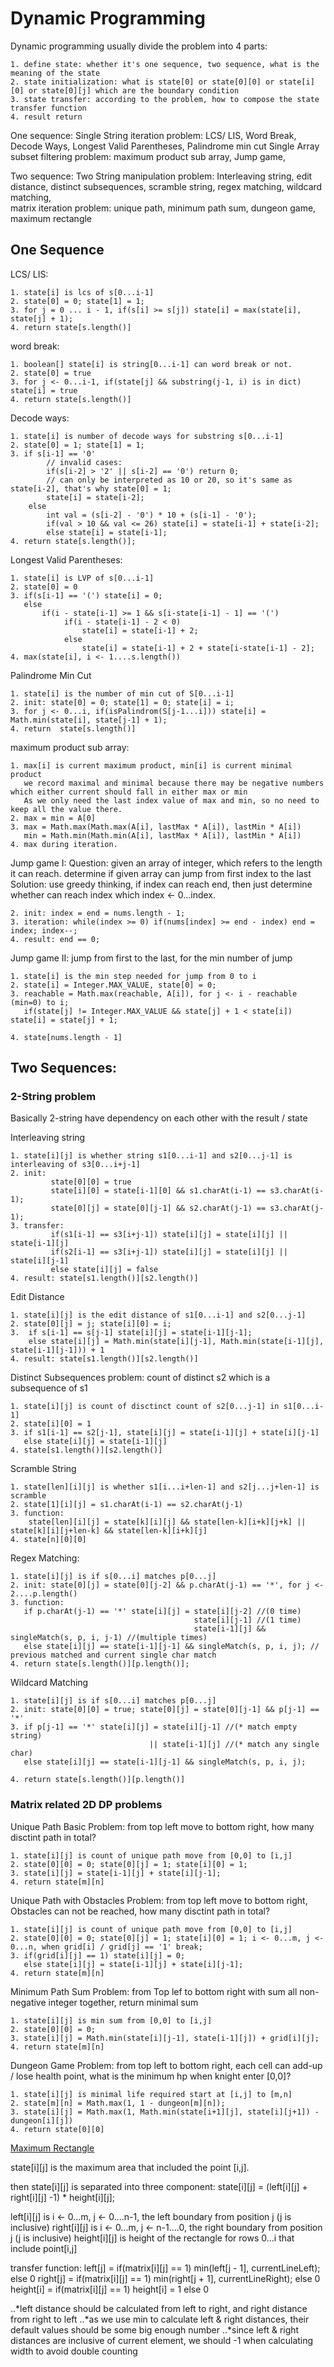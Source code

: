 # Dynamic Programming
Dynamic programming usually divide the problem into 4 parts: 
```
1. define state: whether it's one sequence, two sequence, what is the meaning of the state
2. state initialization: what is state[0] or state[0][0] or state[i][0] or state[0][j] which are the boundary condition
3. state transfer: according to the problem, how to compose the state transfer function
4. result return
```

One sequence: 
Single String iteration problem: LCS/ LIS, Word Break, Decode Ways, Longest Valid Parentheses, Palindrome min cut 
Single Array subset filtering problem: maximum product sub array, Jump game, 

Two sequence: 
Two String manipulation problem: Interleaving string, edit distance, distinct subsequences, scramble string, regex matching, wildcard matching,  
matrix iteration problem: unique path, minimum path sum, dungeon game, maximum rectangle

## One Sequence

LCS/ LIS: 
```
1. state[i] is lcs of s[0...i-1]
2. state[0] = 0; state[1] = 1;
3. for j = 0 ... i - 1, if(s[i] >= s[j]) state[i] = max(state[i], state[j] + 1);
4. return state[s.length()]
```

word break: 
```
1. boolean[] state[i] is string[0...i-1] can word break or not.
2. state[0] = true
3. for j <- 0...i-1, if(state[j] && substring(j-1, i) is in dict) state[i] = true
4. return state[s.length()]
```

Decode ways: 
```
1. state[i] is number of decode ways for substring s[0...i-1]
2. state[0] = 1; state[1] = 1;
3. if s[i-1] == '0' 
		// invalid cases: 
		if(s[i-2] > '2' || s[i-2] == '0') return 0;	 
		// can only be interpreted as 10 or 20, so it's same as state[i-2], that's why state[0] = 1; 
		state[i] = state[i-2];
	else
		int val = (s[i-2] - '0') * 10 + (s[i-1] - '0');
		if(val > 10 && val <= 26) state[i] = state[i-1] + state[i-2]; 
		else state[i] = state[i-1];
4. return state[s.length()];
```

Longest Valid Parentheses:
```
1. state[i] is LVP of s[0...i-1]
2. state[0] = 0
3. if(s[i-1] == '(') state[i] = 0;
   else 
       if(i - state[i-1] >= 1 && s[i-state[i-1] - 1] == '(') 
       		if(i - state[i-1] - 2 < 0)
       			state[i] = state[i-1] + 2;
       	    else 
       	    	state[i] = state[i-1] + 2 + state[i-state[i-1] - 2];
4. max(state[i], i <- 1....s.length())
```

Palindrome Min Cut
```
1. state[i] is the number of min cut of S[0...i-1]
2. init: state[0] = 0; state[1] = 0; state[i] = i;
3. for j <- 0...i, if(isPalindrom(S[j-1...i])) state[i] = Math.min(state[i], state[j-1] + 1);
4. return  state[s.length()]
```

maximum product sub array:
```
1. max[i] is current maximum product, min[i] is current minimal product
   we record maximal and minimal because there may be negative numbers which either current should fall in either max or min
   As we only need the last index value of max and min, so no need to keep all the value there.
2. max = min = A[0]
3. max = Math.max(Math.max(A[i], lastMax * A[i]), lastMin * A[i])
   min = Math.min(Math.min(A[i], lastMax * A[i]), lastMin * A[i]) 
4. max during iteration.
```

Jump game I: 
Question: given an array of integer, which refers to the length it can reach. determine if given array can jump from first index to the last
Solution: use greedy thinking, if index can reach end, then just determine whether can reach index which index <- 0...index.
```
2. init: index = end = nums.length - 1;
3. iteration: while(index >= 0) if(nums[index] >= end - index) end = index; index--;
4. result: end == 0;
```

Jump game II: 
jump from first to the last, for the min number of jump
```
1. state[i] is the min step needed for jump from 0 to i
2. state[i] = Integer.MAX_VALUE, state[0] = 0;
3. reachable = Math.max(reachable, A[i]), for j <- i - reachable (min=0) to i; 
   if(state[j] != Integer.MAX_VALUE && state[j] + 1 < state[i]) state[i] = state[j] + 1; 

4. state[nums.length - 1]
```

## Two Sequences: 
### 2-String problem
Basically 2-string have dependency on each other with the result / state

Interleaving string
```
1. state[i][j] is whether string s1[0...i-1] and s2[0...j-1] is interleaving of s3[0...i+j-1] 
2. init: 
         state[0][0] = true
         state[i][0] = state[i-1][0] && s1.charAt(i-1) == s3.charAt(i-1); 
         state[0][j] = state[0][j-1] && s2.charAt(j-1) == s3.charAt(j-1); 
3. transfer: 
         if(s1[i-1] == s3[i+j-1]) state[i][j] = state[i][j] || state[i-1][j]
         if(s2[i-1] == s3[i+j-1]) state[i][j] = state[i][j] || state[i][j-1]
         else state[i][j] = false
4. result: state[s1.length()][s2.length()]
```

Edit Distance
```
1. state[i][j] is the edit distance of s1[0...i-1] and s2[0...j-1]
2. state[0][j] = j; state[i][0] = i;
3.  if s[i-1] == s[j-1] state[i][j] = state[i-1][j-1];
    else state[i][j] = Math.min(state[i][j-1], Math.min(state[i-1][j], state[i-1][j-1])) + 1
4. result: state[s1.length()][s2.length()]
```

Distinct Subsequences
problem: count of distinct s2 which is a subsequence of s1
```
1. state[i][j] is count of disctinct count of s2[0...j-1] in s1[0...i-1]
2. state[i][0] = 1
3. if s1[i-1] == s2[j-1], state[i][j] = state[i-1][j] + state[i][j-1]
   else state[i][j] = state[i-1][j]
4. state[s1.length()][s2.length()] 
```

Scramble String
```
1. state[len][i][j] is whether s1[i...i+len-1] and s2[j...j+len-1] is scramble 
2. state[1][i][j] = s1.charAt(i-1) == s2.charAt(j-1)
3. function: 
    state[len][i][j] = state[k][i][j] && state[len-k][i+k][j+k] || state[k][i][j+len-k] && state[len-k][i+k][j]
4. state[n][0][0]
```

Regex Matching:
```
1. state[i][j] is if s[0...i] matches p[0...j]
2. init: state[0][j] = state[0][j-2] && p.charAt(j-1) == '*', for j <- 2....p.length()
3. function: 
   if p.charAt(j-1) == '*' state[i][j] = state[i][j-2] //(0 time) 
                                         state[i][j-1] //(1 time)
                                         state[i-1][j] && singleMatch(s, p, i, j-1) //(multiple times)
   else state[i][j] == state[i-1][j-1] && singleMatch(s, p, i, j); // previous matched and current single char match
4. return state[s.length()][p.length()];
```

Wildcard Matching
```
1. state[i][j] is if s[0...i] matches p[0...j]
2. init: state[0][0] = true; state[0][j] = state[0][j-1] && p[j-1] == '*' 
3. if p[j-1] == '*' state[i][j] = state[i][j-1] //(* match empty string)
                               || state[i-1][j] //(* match any single char) 
   else state[i][j] == state[i-1][j-1] && singleMatch(s, p, i, j);

4. return state[s.length()][p.length()]
```

### Matrix related 2D DP problems
Unique Path Basic
Problem: from top left move to bottom right, how many disctint path in total?
```
1. state[i][j] is count of unique path move from [0,0] to [i,j]
2. state[0][0] = 0; state[0][j] = 1; state[i][0] = 1;
3. state[i][j] = state[i-1][j] + state[i][j-1];
4. return state[m][n]
```

Unique Path with Obstacles
Problem: from top left move to bottom right, Obstacles can not be reached, how many disctint path in total?
```
1. state[i][j] is count of unique path move from [0,0] to [i,j]
2. state[0][0] = 0; state[0][j] = 1; state[i][0] = 1; i <- 0...m, j <- 0...n, when grid[i] / grid[j] == '1' break;   
3. if(grid[i][j] == 1) state[i][j] = 0;
   else state[i][j] = state[i-1][j] + state[i][j-1];
4. return state[m][n]
```

Minimum Path Sum
Problem: from Top lef to bottom right with sum all non-negative integer together, return minimal sum
```
1. state[i][j] is min sum from [0,0] to [i,j]
2. state[0][0] = 0;
3. state[i][j] = Math.min(state[i][j-1], state[i-1][j]) + grid[i][j];
4. return state[m][n]
```

Dungeon Game
Problem: from top left to bottom right, each cell can add-up / lose health point, what is the minimum hp when knight enter [0,0]?
```
1. state[i][j] is minimal life required start at [i,j] to [m,n]
2. state[m][n] = Math.max(1, 1 - dungeon[m][n]);
3. state[i][j] = Math.max(1, Math.min(state[i+1][j], state[i][j+1]) - dungeon[i][j])
4. return state[0][0]
```

[Maximum Rectangle](https://leetcode.com/problems/maximal-rectangle/)

state[i][j] is the maximum area that included the point [i,j].

then state[i][j] is separated into three component: 
state[i][j] = (left[i][j] + right[i][j] -1) * height[i][j];

left[i][j] is i <- 0...m, j <- 0....n-1, the left boundary from position j (j is inclusive)
right[i][j] is i <- 0...m, j <- n-1....0, the right boundary from position j (j is inclusive)
height[i][j] is height of the rectangle for rows 0...i that include point[i,j]

transfer function: 
left[j] = if(matrix[i][j] == 1) min(left[j - 1], currentLineLeft); else 0
right[j] = if(matrix[i][j] == 1) min(right[j + 1], currentLineRight); else 0
height[i] = if(matrix[i][j] == 1) height[i] = 1 else 0

..*left distance should be calculated from left to right, and right distance from right to left
..*as we use min to calculate left & right distances, their default values should be some big enough number
..*since left & right distances are inclusive of current element, we should -1 when calculating width to avoid double counting
































